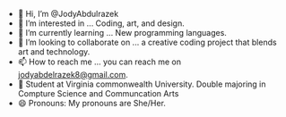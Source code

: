 - 👋 Hi, I’m @JodyAbdulrazek 
- 👀 I’m interested in ... Coding, art, and design.
- 🌱 I’m currently learning ... New programming languages.
- 💞️ I’m looking to collaborate on ...  a creative coding project that blends art and technology.
- 📫 How to reach me ... you can reach me on jodyabdelrazek8@gmail.com.
- 💞️ Student at Virginia commonwealth University. Double majoring in Compture Science and Communcation Arts
- 😄 Pronouns: My pronouns are She/Her.
